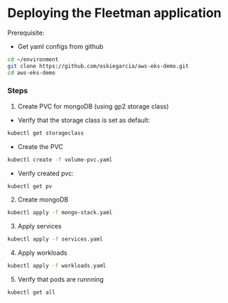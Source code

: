 
# Deploying the Fleetman application

Prerequisite:
- Get yaml configs from github
```sh
cd ~/environment
git clone https://github.com/oskiegarcia/aws-eks-demo.git
cd aws-eks-demo
```


### Steps

1. Create PVC for mongoDB (using gp2 storage class)
 
 - Verify that the storage class is set as default:
  ```sh
  kubectl get storageclass
  ```

 - Create the PVC
  ```sh
  kubectl create -f volume-pvc.yaml
  ```

 - Verify created pvc: 
  ```sh
  kubectl get pv
  ```

2. Create mongoDB
```sh
kubectl apply -f mongo-stack.yaml
```

3. Apply services
```sh
kubectl apply -f services.yaml
```

4. Apply workloads
```sh
kubectl apply -f workloads.yaml
```

5. Verify that pods are runnning
```sh
kubectl get all
```




